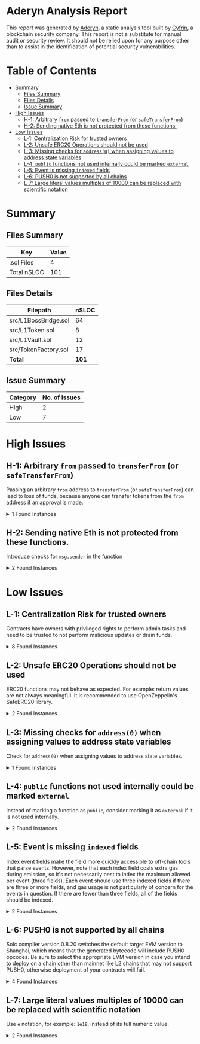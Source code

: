 # Aderyn Analysis Report

This report was generated by [Aderyn](https://github.com/Cyfrin/aderyn), a static analysis tool built by [Cyfrin](https://cyfrin.io), a blockchain security company. This report is not a substitute for manual audit or security review. It should not be relied upon for any purpose other than to assist in the identification of potential security vulnerabilities.
# Table of Contents

- [Summary](#summary)
  - [Files Summary](#files-summary)
  - [Files Details](#files-details)
  - [Issue Summary](#issue-summary)
- [High Issues](#high-issues)
  - [H-1: Arbitrary `from` passed to `transferFrom` (or `safeTransferFrom`)](#h-1-arbitrary-from-passed-to-transferfrom-or-safetransferfrom)
  - [H-2: Sending native Eth is not protected from these functions.](#h-2-sending-native-eth-is-not-protected-from-these-functions)
- [Low Issues](#low-issues)
  - [L-1: Centralization Risk for trusted owners](#l-1-centralization-risk-for-trusted-owners)
  - [L-2: Unsafe ERC20 Operations should not be used](#l-2-unsafe-erc20-operations-should-not-be-used)
  - [L-3: Missing checks for `address(0)` when assigning values to address state variables](#l-3-missing-checks-for-address0-when-assigning-values-to-address-state-variables)
  - [L-4: `public` functions not used internally could be marked `external`](#l-4-public-functions-not-used-internally-could-be-marked-external)
  - [L-5: Event is missing `indexed` fields](#l-5-event-is-missing-indexed-fields)
  - [L-6: PUSH0 is not supported by all chains](#l-6-push0-is-not-supported-by-all-chains)
  - [L-7: Large literal values multiples of 10000 can be replaced with scientific notation](#l-7-large-literal-values-multiples-of-10000-can-be-replaced-with-scientific-notation)


# Summary

## Files Summary

| Key | Value |
| --- | --- |
| .sol Files | 4 |
| Total nSLOC | 101 |


## Files Details

| Filepath | nSLOC |
| --- | --- |
| src/L1BossBridge.sol | 64 |
| src/L1Token.sol | 8 |
| src/L1Vault.sol | 12 |
| src/TokenFactory.sol | 17 |
| **Total** | **101** |


## Issue Summary

| Category | No. of Issues |
| --- | --- |
| High | 2 |
| Low | 7 |


# High Issues

## H-1: Arbitrary `from` passed to `transferFrom` (or `safeTransferFrom`)

Passing an arbitrary `from` address to `transferFrom` (or `safeTransferFrom`) can lead to loss of funds, because anyone can transfer tokens from the `from` address if an approval is made.  

<details><summary>1 Found Instances</summary>


- Found in src/L1BossBridge.sol [Line: 79](src/L1BossBridge.sol#L79)

	```solidity
	        token.safeTransferFrom(from, address(vault), amount);
	```

</details>



## H-2: Sending native Eth is not protected from these functions.

Introduce checks for `msg.sender` in the function

<details><summary>2 Found Instances</summary>


- Found in src/L1BossBridge.sol [Line: 96](src/L1BossBridge.sol#L96)

	```solidity
	    function withdrawTokensToL1(address to, uint256 amount, uint8 v, bytes32 r, bytes32 s) external {
	```

- Found in src/L1BossBridge.sol [Line: 118](src/L1BossBridge.sol#L118)

	```solidity
	    function sendToL1(uint8 v, bytes32 r, bytes32 s, bytes memory message) public nonReentrant whenNotPaused {
	```

</details>



# Low Issues

## L-1: Centralization Risk for trusted owners

Contracts have owners with privileged rights to perform admin tasks and need to be trusted to not perform malicious updates or drain funds.

<details><summary>8 Found Instances</summary>


- Found in src/L1BossBridge.sol [Line: 27](src/L1BossBridge.sol#L27)

	```solidity
	contract L1BossBridge is Ownable, Pausable, ReentrancyGuard {
	```

- Found in src/L1BossBridge.sol [Line: 49](src/L1BossBridge.sol#L49)

	```solidity
	    function pause() external onlyOwner {
	```

- Found in src/L1BossBridge.sol [Line: 53](src/L1BossBridge.sol#L53)

	```solidity
	    function unpause() external onlyOwner {
	```

- Found in src/L1BossBridge.sol [Line: 57](src/L1BossBridge.sol#L57)

	```solidity
	    function setSigner(address account, bool enabled) external onlyOwner {
	```

- Found in src/L1Vault.sol [Line: 12](src/L1Vault.sol#L12)

	```solidity
	contract L1Vault is Ownable {
	```

- Found in src/L1Vault.sol [Line: 20](src/L1Vault.sol#L20)

	```solidity
	    function approveTo(address target, uint256 amount) external onlyOwner {
	```

- Found in src/TokenFactory.sol [Line: 11](src/TokenFactory.sol#L11)

	```solidity
	contract TokenFactory is Ownable {
	```

- Found in src/TokenFactory.sol [Line: 23](src/TokenFactory.sol#L23)

	```solidity
	    function deployToken(string memory symbol, bytes memory contractBytecode) public onlyOwner returns (address addr) {
	```

</details>



## L-2: Unsafe ERC20 Operations should not be used

ERC20 functions may not behave as expected. For example: return values are not always meaningful. It is recommended to use OpenZeppelin's SafeERC20 library.

<details><summary>2 Found Instances</summary>


- Found in src/L1BossBridge.sol [Line: 105](src/L1BossBridge.sol#L105)

	```solidity
	                abi.encodeCall(IERC20.transferFrom, (address(vault), to, amount))
	```

- Found in src/L1Vault.sol [Line: 22](src/L1Vault.sol#L22)

	```solidity
	        token.approve(target, amount);
	```

</details>



## L-3: Missing checks for `address(0)` when assigning values to address state variables

Check for `address(0)` when assigning values to address state variables.

<details><summary>1 Found Instances</summary>


- Found in src/L1Vault.sol [Line: 16](src/L1Vault.sol#L16)

	```solidity
	        token = _token;
	```

</details>



## L-4: `public` functions not used internally could be marked `external`

Instead of marking a function as `public`, consider marking it as `external` if it is not used internally.

<details><summary>2 Found Instances</summary>


- Found in src/TokenFactory.sol [Line: 23](src/TokenFactory.sol#L23)

	```solidity
	    function deployToken(string memory symbol, bytes memory contractBytecode) public onlyOwner returns (address addr) {
	```

- Found in src/TokenFactory.sol [Line: 39](src/TokenFactory.sol#L39)

	```solidity
	    function getTokenAddressFromSymbol(string memory symbol) public view returns (address addr) {
	```

</details>



## L-5: Event is missing `indexed` fields

Index event fields make the field more quickly accessible to off-chain tools that parse events. However, note that each index field costs extra gas during emission, so it's not necessarily best to index the maximum allowed per event (three fields). Each event should use three indexed fields if there are three or more fields, and gas usage is not particularly of concern for the events in question. If there are fewer than three fields, all of the fields should be indexed.

<details><summary>2 Found Instances</summary>


- Found in src/L1BossBridge.sol [Line: 40](src/L1BossBridge.sol#L40)

	```solidity
	    event Deposit(address from, address to, uint256 amount);
	```

- Found in src/TokenFactory.sol [Line: 14](src/TokenFactory.sol#L14)

	```solidity
	    event TokenDeployed(string symbol, address addr);
	```

</details>



## L-6: PUSH0 is not supported by all chains

Solc compiler version 0.8.20 switches the default target EVM version to Shanghai, which means that the generated bytecode will include PUSH0 opcodes. Be sure to select the appropriate EVM version in case you intend to deploy on a chain other than mainnet like L2 chains that may not support PUSH0, otherwise deployment of your contracts will fail.

<details><summary>4 Found Instances</summary>


- Found in src/L1BossBridge.sol [Line: 15](src/L1BossBridge.sol#L15)

	```solidity
	pragma solidity 0.8.20;
	```

- Found in src/L1Token.sol [Line: 2](src/L1Token.sol#L2)

	```solidity
	pragma solidity 0.8.20;
	```

- Found in src/L1Vault.sol [Line: 2](src/L1Vault.sol#L2)

	```solidity
	pragma solidity 0.8.20;
	```

- Found in src/TokenFactory.sol [Line: 2](src/TokenFactory.sol#L2)

	```solidity
	pragma solidity 0.8.20;
	```

</details>



## L-7: Large literal values multiples of 10000 can be replaced with scientific notation

Use `e` notation, for example: `1e18`, instead of its full numeric value.

<details><summary>2 Found Instances</summary>


- Found in src/L1BossBridge.sol [Line: 30](src/L1BossBridge.sol#L30)

	```solidity
	    uint256 public DEPOSIT_LIMIT = 100_000 ether;
	```

- Found in src/L1Token.sol [Line: 7](src/L1Token.sol#L7)

	```solidity
	    uint256 private constant INITIAL_SUPPLY = 1_000_000;
	```

</details>



